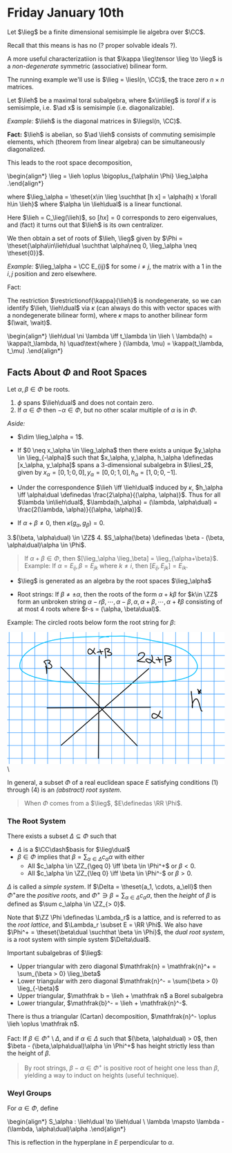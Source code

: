 # Friday January 10th

Let $\lieg$ be a finite dimensional semisimple lie algebra over $\CC$.

Recall that this means is has no (? proper solvable ideals ?).

A more useful characterizatiion is that $\kappa \lieg\tensor \lieg \to \lieg$ is a *non-degenerate* symmetric (associative) bilinear form.

The running example we'll use is $\lieg = \liesl(n, \CC)$, the trace zero $n\times n$ matrices.

Let $\lieh$ be a maximal toral subalgebra, where $x\in\lieg$ is *toral* if $x$ is semisimple, i.e. $\ad x$ is semisimple (i.e. diagonalizable).

*Example:*
$\lieh$ is the diagonal matrices in $\liegsl(n, \CC)$.

**Fact:**
$\lieh$ is abelian, so $\ad \lieh$ consists of commuting semisimple elements, which (theorem from linear algebra) can be simultaneously diagonalized.

This leads to the root space decomposition,

\begin{align*}
\lieg = \lieh \oplus \bigoplus_{\alpha\in \Phi} \lieg_\alpha
.\end{align*}

where $\lieg_\alpha = \theset{x\in \lieg \suchthat [h x] = \alpha(h) x \forall h\in \lieh}$ where $\alpha \in \lieh\dual$ is a linear functional.

Here $\lieh = C_\lieg(\lieh)$, so $[h x] = 0$ corresponds to zero eigenvalues, and (fact) it turns out that $\lieh$ is its own centralizer.

We then obtain a set of roots of $\lieh, \lieg$ given by $\Phi = \theset{\alpha\in\lieh\dual \suchthat \alpha\neq 0, \lieg_\alpha \neq \theset{0}}$.

*Example:*
$\lieg_\alpha = \CC E_{ij}$ for some $i\neq j$, the matrix with a 1 in the $i,j$ position and zero elsewhere.

Fact:

The restriction $\restrictionof{\kappa}{\lieh}$ is nondegenerate, so we can identify $\lieh, \lieh\dual$ via $\kappa$ (can always do this with vector spaces with a nondegenerate bilinear form), where $\kappa$ maps to another bilinear form $(\wait, \wait)$.


\begin{align*}
\lieh\dual \ni \lambda \iff t_\lambda \in \lieh \\
\lambda(h) = \kappa(t_\lambda, h) \quad\text{where } (\lambda, \mu) = \kappa(t_\lambda, t_\mu)
.\end{align*}

## Facts About $\Phi$ and Root Spaces

Let $\alpha, \beta \in \Phi$ be roots.

1. $\phi$ spans $\lieh\dual$ and does not contain zero.
2. If $\alpha \in \Phi$ then $-\alpha \in \Phi$, but no other scalar multiple of $\alpha$ is in $\Phi$.

*Aside:* 

- $\dim \lieg_\alpha = 1$.

- If $0 \neq x_\alpha \in \lieg_\alpha$ then there exists a unique $y_\alpha \in \lieg_{-\alpha}$ such that $x_\alpha, y_\alpha, h_\alpha \definedas [x_\alpha, y_\alpha]$ spans a 3-dimensional subalgebra in $\liesl_2$, given by $x_\alpha = [0,1; 0,0], y_\alpha = [0,0; 1,0], h_\alpha = [1,0; 0,-1]$.

- Under the correspondence $\lieh \iff \lieh\dual$ induced by $\kappa$, $h_\alpha \iff \alpha\dual \definedas \frac{2\alpha}{(\alpha, \alpha)}$.
      Thus for all $\lambda \in\lieh\dual$, $\lambda(h_\alpha) = (\lambda, \alpha\dual) = \frac{2(\lambda, \alpha)}{(\alpha, \alpha)}$.

- If $\alpha + \beta \neq 0$, then $\kappa(g_\alpha, g_\beta) = 0$.

3.$(\beta, \alpha\dual) \in \ZZ$
4. $S_\alpha(\beta) \definedas \beta - (\beta, \alpha\dual)\alpha \in \Phi$.
  > If $\alpha + \beta \in \Phi$, then $[\lieg_\alpha \lieg_\beta] = \lieg_{\alpha+\beta}$.
  > Example: If $\alpha = E_{ij}, \beta = E_{jk}$ where $k\neq i$, then $[E_{ij}, E_{jk}]= E_{ik}$.

- $\lieg$ is generated as an algebra by the root spaces $\lieg_\alpha$

- Root strings: If $\beta \neq \pm\alpha$, then the roots of the form $\alpha + k\beta$ for $k\in \ZZ$ form an unbroken string $\alpha - r\beta, \cdots, \alpha-\beta, \alpha,\alpha+\beta,\cdots,\alpha + \ell \beta$ consisting of at most 4 roots where $r-s = (\alpha, \beta\dual)$.

Example:
The circled roots below form the root string for $\beta$:

![Image](figures/2020-01-10-09:34.png)\

In general, a subset $\Phi$ of a real euclidean space $E$ satisfying conditions (1) through (4) is an *(abstract) root system*.

> When $\Phi$ comes from a $\lieg$, $E\definedas \RR \Phi$.

### The Root System

There exists a subset $\Delta \subseteq \Phi$ such that 

- $\Delta$ is a $\CC\dash$basis for $\lieg\dual$
- $\beta\in\Phi$ implies that $\beta = \sum_{\alpha \in \Delta} c_\alpha \alpha$ with either 
  - All $c_\alpha \in \ZZ_{\geq 0} \iff \beta \in \Phi^+$ or $\beta < 0$.
  - All $c_\alpha \in \ZZ_{\leq 0} \iff \beta \in \Phi^-$ or $\beta > 0$.

$\Delta$ is called a *simple system*.
If $\Delta = \theset{a_1, \cdots, a_\ell}$ then $\Phi^+$are the *positive roots*, and $\Phi^+ \ni \beta = \sum_{\alpha \in \Delta} c_\alpha \alpha$, then the *height* of $\beta$ is defined as $\sum c_\alpha \in \ZZ_{> 0}$.

Note that $\ZZ \Phi \definedas \Lambda_r$ is a lattice, and is referred to as the *root lattice*, and $\Lambda_r \subset E = \RR \Phi$.
We also have $\Phi^+ = \theset{\beta\dual \suchthat \beta \in \Phi}$, the *dual root system*, is a root system with simple system $\Delta\dual$.

Important subalgebras of $\lieg$:

- Upper triangular with zero diagonal $\mathfrak{n} = \mathfrak{n}^+ = \sum_{\beta > 0} \lieg_\beta$
- Lower triangular with zero diagonal $\mathfrak{n}^- = \sum{\beta > 0} \lieg_{-\beta}$
- Upper triangular, $\mathfrak b = \lieh + \mathfrak n$ a Borel subalgebra
- Lower triangular, $\mathfrak{b}^- = \lieh + \mathfrak{n}^-$.

There is thus a triangular (Cartan) decomposition, $\mathfrak{n}^- \oplus \lieh \oplus \mathfrak n$.

Fact:
If $\beta \in \Phi^+\setminus \Delta$, and if $\alpha \in \Delta$ such that $(\beta, \alpha\dual) > 0$, then $\beta - (\beta,\alpha\dual)\alpha \in \Phi^+$ has height strictly less than the height of $\beta$.
> By root strings, $\beta-\alpha\in\Phi^+$ is  positive root of height one less than $\beta$, yielding a way to induct on heights (useful technique).

### Weyl Groups

For $\alpha \in \Phi$, define

\begin{align*}
S_\alpha : \lieh\dual \to \lieh\dual \\
\lambda \mapsto \lambda - (\lambda, \alpha\dual)\alpha
.\end{align*}

This is reflection in the hyperplane in $E$ perpendicular to $\alpha$.


